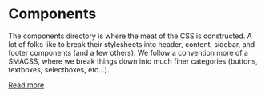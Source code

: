 # Components

The components directory is where the meat of the CSS is constructed. 
A lot of folks like to break their stylesheets into header, content, sidebar, and footer components (and a few others). 
We follow a convention more of a SMACSS, where we break things down into much finer categories (buttons, textboxes, selectboxes, etc…).

[Read more](http://thesassway.com/beginner/how-to-structure-a-sass-project)
